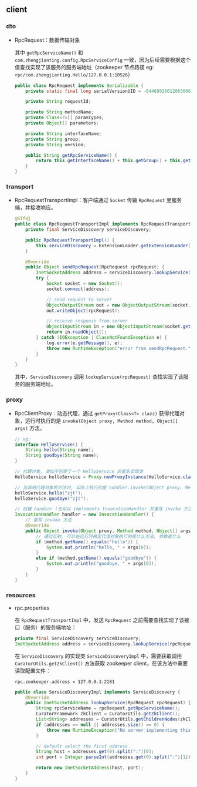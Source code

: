 ## client

### dto

- RpcRequest：数据传输对象

  其中 `getRpcServiceName()` 和 `com.zhengjianting.config.RpcServiceConfig` 一致，因为后续需要根据这个值查找实现了该服务的服务端地址（zookeeper 节点路径 eg: `rpc/com.zhengjianting.Hello/127.0.0.1:10526`）

  ```java
  public class RpcRequest implements Serializable {
      private static final long serialVersionUID = -6446802601200300663L;
  
      private String requestId;
  
      private String methodName;
      private Class<?>[] paramTypes;
      private Object[] parameters;
  
      private String interfaceName;
      private String group;
      private String version;
  
      public String getRpcServiceName() {
          return this.getInterfaceName() + this.getGroup() + this.getVersion();
      }
  }
  ```

### transport

- RpcRequestTransportImpl：客户端通过 `Socket` 传输 `RpcRequest` 至服务端，并接收响应。

  ```java
  @Slf4j
  public class RpcRequestTransportImpl implements RpcRequestTransport {
      private final ServiceDiscovery serviceDiscovery;
  
      public RpcRequestTransportImpl() {
          this.serviceDiscovery = ExtensionLoader.getExtensionLoader(ServiceDiscovery.class).getExtension("zookeeper");
      }
  
      @Override
      public Object sendRpcRequest(RpcRequest rpcRequest) {
          InetSocketAddress address = serviceDiscovery.lookupService(rpcRequest);
          try {
              Socket socket = new Socket();
              socket.connect(address);
  
              // send request to server
              ObjectOutputStream out = new ObjectOutputStream(socket.getOutputStream());
              out.writeObject(rpcRequest);
  
              // receive response from server
              ObjectInputStream in = new ObjectInputStream(socket.getInputStream());
              return in.readObject();
          } catch (IOException | ClassNotFoundException e) {
              log.error(e.getMessage(), e);
              throw new RuntimeException("error from sendRpcRequest.");
          }
      }
  }
  ```

  其中，`ServiceDiscovery` 调用 `lookupService(rpcRequest)` 查找实现了该服务的服务端地址。

### proxy

- RpcClientProxy：动态代理，通过 `getProxy(Class<T> clazz)` 获得代理对象，运行时执行的是 `invoke(Object proxy, Method method, Object[] args)` 方法。

  ```java
  // eg: 
  interface HelloService() {
      String hello(String name);
      String goodbye(String name);
  }
  
  // 代理对象, 类似于创建了一个 HelloService 的匿名实现类
  HelloService helloService = Proxy.newProxyInstance(HelloService.class.getClassLoader(), new Class<?>[] { HelloService.class }, handler);
  
  // 当调用代理对象的方法时, 实际上执行的是 handler.invoke(Object proxy, Method method, Object[] args)
  helloService.hello("zjt");
  helloService.goodbye("zjt");
  
  // 创建 handler (也可以 implements InvocationHandler 并重写 invoke 方法)
  InvocationHandler handler = new InvocationHandler() {
      // 重写 invoke 方法
      @Override
      public Object invoke(Object proxy, Method method, Object[] args) throws Throwable {
          // 通过反射, 可以在运行时确定代理对象执行的是什么方法, 参数是什么
          if (method.getName().equals("hello")) {
              System.out.println("hello, " + args[0]);
          }
          else if (method.getName().equals("goodbye")) {
              System.out.println("goodbye, " + args[0]);
          }
      }
  }
  ```


### resources

- rpc.properties

  在 `RpcRequestTransportImpl` 中，发送 `RpcRequest` 之前需要查找实现了该接口（服务）的服务端地址：

  ```java
  private final ServiceDiscovery serviceDiscovery;
  InetSocketAddress address = serviceDiscovery.lookupService(rpcRequest);
  ```

  在 `ServiceDiscovery` 的实现类 `ServiceDiscoveryImpl` 中，需要获取调用 `CuratorUtils.getZkClient()` 方法获取 zookeeper client，在该方法中需要读取配置文件：

  ```properties
  rpc.zookeeper.address = 127.0.0.1:2181
  ```

  ```java
  public class ServiceDiscoveryImpl implements ServiceDiscovery {
      @Override
      public InetSocketAddress lookupService(RpcRequest rpcRequest) {
          String rpcServiceName = rpcRequest.getRpcServiceName();
          CuratorFramework zkClient = CuratorUtils.getZkClient();
          List<String> addresses = CuratorUtils.getChildrenNodes(zkClient, rpcServiceName);
          if (addresses == null || addresses.size() == 0) {
              throw new RuntimeException("No server implementing this service was found.");
          }
  
          // default select the first address
          String host = addresses.get(0).split(":")[0];
          int port = Integer.parseInt(addresses.get(0).split(":")[1]);
  
          return new InetSocketAddress(host, port);
      }
  }
  ```

  